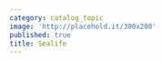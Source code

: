 ```yaml
---
category: catalog_topic
image: 'http://placehold.it/300x200'
published: true
title: Sealife
---
```

 